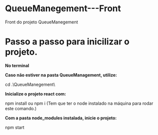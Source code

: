 # QueueManegement---Front
Front do projeto QueueManegement 

# Passo a passo para inicilizar o projeto.

**No terminal**


**Caso não estiver na pasta QueueManagement, utilize:**

cd .\QueueManegement\


**Inicialize o projeto react com:**

npm install ou npm i (Tem que ter o node instalado na máquina para rodar este comando.)


**Com a pasta node_modules instalada, inicie o projeto:**

npm start
